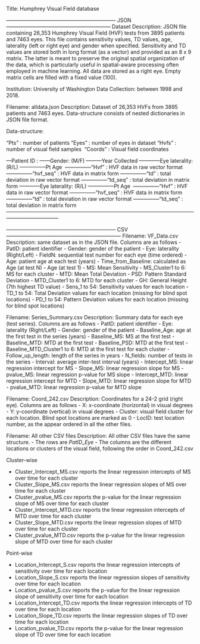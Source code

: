 Title: Humphrey Visual Field database 


————————————————————— JSON ————————————————————
Dataset Description: JSON file containing 26,353 Humphrey Visual Field (HVF) tests from 3895 patients and 7463 eyes. This file contains sensitivity values, TD values, age, laterality (left or right eye) and gender when specified. Sensitivity and TD values are stored both in long format (as a vector) and provided as an 8 x 9 matrix. The latter is meant to preserve the original spatial organization of the data, which is particularly useful in spatial-aware processing often employed in machine learning. All data are stored as a right eye. Empty matrix cells are filled with a fixed value (100).

Institution: University of Washington
Data Collection: between 1998 and 2018.

Filename: alldata.json
Description: Dataset of 26,353 HVFs from 3895 patients and 7463 eyes. Data-structure consists of nested dictionaries in JSON file format. 

Data-structure:

“Pts” : number of patients
“Eyes” : number of eyes in dataset
“Hvfs” : number of visual field samples 
“Coords” : Visual field coordinates 

—Patient ID :
——Gender: (M/F)
———Year Collected
————Eye laterality: (R/L)
—————Pt Age 
—————“Hvf” : HVF data in raw vector format
—————“hvf_seq” : HVF data in matrix form
—————“td” : total deviation in raw vector format
—————“td_seq” : total deviation in matrix form
————Eye laterality: (R/L)
—————Pt Age 
—————“Hvf” : HVF data in raw vector format
—————“hvf_seq” : HVF data in matrix form
—————“td” : total deviation in raw vector format
—————“td_seq” : total deviation in matrix form
——————————————————————————————————————————————

————————————————————— CSV ——————————————————————
Filename: VF_Data.csv
Description: same dataset as in the JSON file. Columns are as follows
	- PatID: patient identifier
	- Gender: gender of the patient
	- Eye: laterality (Right/Left)
	- FieldN: sequential test number for each eye (time ordered)
	- Age: patient age at each test (years)
	- Time_from_Baseline: calculated as Age (at test N) - Age (at test 1)
	- MS: Mean Sensitivity
	- MS_Cluster1 to 6: MS for each cluster
	- MTD: Mean Total Deviation
	- PSD: Pattern Standard Deviation
	- MTD_Cluster1 to 6: MTD for each cluster
	- GH: General Height (7th highest TD value)
	- Sens_1 to 54: Sensitivity values for each location
	- TD_1 to 54: Total Deviation values for each location (missing for blind spot locations)
	- PD_1 to 54: Pattern Deviation values for each location (missing for blind spot locations)

Filename: Series_Summary.csv
Description: Summary data for each eye (test series). Columns are as follows
	- PatID: patient identifier
	- Eye: laterality (Right/Left)
	- Gender: gender of the patient
	- Baseline_Age: age at the first test in the series (years)
	- Baseline_MS: MS at the first test
	- Baseline_MTD: MTD at the first test
	- Baseline_PSD: MTD at the first test
	- Baseline_MTD_Cluster1 to 6: MTD at the first test for each cluster
	- Follow_up_length: length of the series in years
	- N_fields: number of tests in the series
	- Interval: average inter-test interval (years)
	- Intercept_MS: linear regression intercept for MS
	- Slope_MS: linear regression slope for MS
	- pvalue_MS: linear regression p-value for MS slope
	- Intercept_MTD: linear regression intercept for MTD
	- Slope_MTD: linear regression slope for MTD
	- pvalue_MTD: linear regression p-value for MTD slope

Filename: Coord_242.csv
Description: Coordinates for a 24-2 grid (right eye). Columns are as follows
	- X: x-coordinate (horizontal) in visual degrees
	- Y: y-coordinate (vertical) in visual degrees
	- Cluster: visual field cluster for each location. Blind spot locations are marked as 0
	- LocID: test location number, as the appear ordered in all the other files.

Filename: All other CSV files
Description: All other CSV files have the same structure. 
	- The rows are  *PatID*_*Eye*
	- The columns are the different locations or clusters of the visual field, following the order in Coord_242.csv

Cluster-wise
- Cluster_Intercept_MS.csv reports the linear regression intercepts of MS over time for each cluster
- Cluster_Slope_MS.csv reports the linear regression slopes of MS over time for each cluster
- Cluster_pvalue_MS.csv reports the p-value for the linear regression slope of MS over time for each cluster
- Cluster_Intercept_MTD.csv reports the linear regression intercepts of MTD over time for each cluster
- Cluster_Slope_MTD.csv reports the linear regression slopes of MTD over time for each cluster
- Cluster_pvalue_MTD.csv reports the p-value for the linear regression slope of MTD over time for each cluster

Point-wise
- Location_Intercept_S.csv reports the linear regression intercepts of sensitivity over time for each location
- Location_Slope_S.csv reports the linear regression slopes of sensitivity over time for each location
- Location_pvalue_S.csv reports the p-value for the linear regression slope of sensitivity over time for each location
- Location_Intercept_TD.csv reports the linear regression intercepts of TD over time for each location
- Location_Slope_TD.csv reports the linear regression slopes of TD over time for each location
- Location_pvalue_TD.csv reports the p-value for the linear regression slope of TD over time for each location

